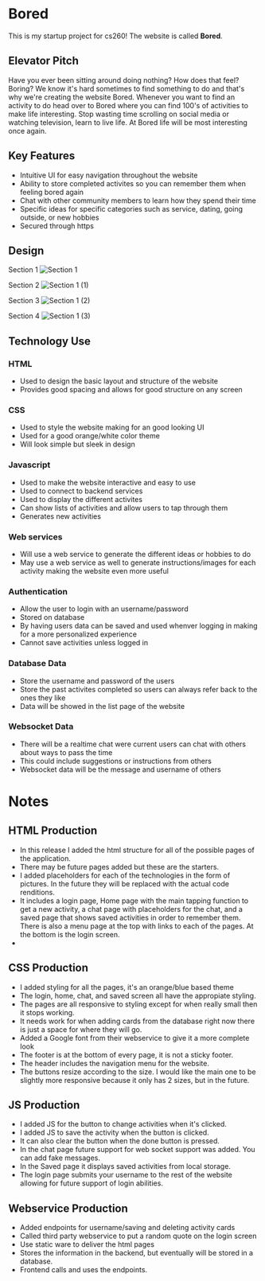 # Bored
This is my startup project for cs260! The website is called **Bored**.

## Elevator Pitch
Have you ever been sitting around doing nothing? How does that feel? Boring? We know it's hard sometimes to find something to do and that's why we're creating the website Bored. Whenever you want to find an activity to do head over to Bored where you can find 100's of activities to make life interesting. Stop wasting time scrolling on social media or watching television, learn to live life. At Bored life will be most interesting once again. 

## Key Features
- Intuitive UI for easy navigation throughout the website
- Ability to store completed activites so you can remember them when feeling bored again
- Chat with other community members to learn how they spend their time
- Specific ideas for specific categories such as service, dating, going outside, or new hobbies
- Secured through https

## Design
Section 1
![Section 1](https://github.com/jaxgardner/startup/assets/140025555/e3e9e698-f322-45ac-b7bf-0af121c4f7e2)

Section 2
![Section 1 (1)](https://github.com/jaxgardner/startup/assets/140025555/e7a13e3b-d4ff-4163-8e5d-901c6d4db6a1)

Section 3
![Section 1 (2)](https://github.com/jaxgardner/startup/assets/140025555/c645796d-28bc-48df-b951-b7c0743a5ec2)

Section 4
![Section 1 (3)](https://github.com/jaxgardner/startup/assets/140025555/375a4f5e-5b4e-401a-b3ef-a527fe2c4789)


## Technology Use
### HTML
- Used to design the basic layout and structure of the website
- Provides good spacing and allows for good structure on any screen
### CSS
- Used to style the website making for an good looking UI
- Used for a good orange/white color theme
- Will look simple but sleek in design
### Javascript
- Used to make the website interactive and easy to use
- Used to connect to backend services
- Used to display the different activites
- Can show lists of activities and allow users to tap through them
- Generates new activities
### Web services
- Will use a web service to generate the different ideas or hobbies to do
- May use a web service as well to generate instructions/images for each activity making the website even more useful
### Authentication
- Allow the user to login with an username/password
- Stored on database
- By having users data can be saved and used whenver logging in making for a more personalized experience
- Cannot save activities unless logged in
### Database Data
- Store the username and password of the users
- Store the past activites completed so users can always refer back to the ones they like
- Data will be showed in the list page of the website
### Websocket Data
- There will be a realtime chat were current users can chat with others about ways to pass the time
- This could include suggestions or instructions from others
- Websocket data will be the message and username of others


# Notes
## HTML Production
- In this release I added the html structure for all of the possible pages of the application.
- There may be future pages added but these are the starters.
- I added placeholders for each of the technologies in the form of pictures. In the future they will be replaced with the actual code renditions.
- It includes a login page, Home page with the main tapping function to get a new activity, a chat page with placeholders for the chat, and a saved page that shows saved activities in order to remember them. There is also a menu page at the top with links to each of the pages. At the bottom is the login screen.
- 

## CSS Production
- I added styling for all the pages, it's an orange/blue based theme
- The login, home, chat, and saved screen all have the appropiate styling.
- The pages are all responsive to styling except for when really small then it stops working.
- It needs work for when adding cards from the database right now there is just a space for where they will go.
- Added a Google font from their webservice to give it a more complete look
- The footer is at the bottom of every page, it is not a sticky footer.
- The header includes the navigation menu for the website.
- The buttons resize according to the size. I would like the main one to be slightly more responsive because it only has 2 sizes, but in the future.

## JS Production
- I added JS for the button to change activities when it's clicked.
- I added JS to save the activity when the button is clicked.
- It can also clear the button when the done button is pressed.
- In the chat page future support for web socket support was added. You can add fake messages.
- In the Saved page it displays saved activities from local storage.
- The login page submits your username to the rest of the website allowing for future support of login abilities.

## Webservice Production
- Added endpoints for username/saving and deleting activity cards
- Called third party webservice to put a random quote on the login screen
- Use static ware to deliver the html pages
- Stores the information in the backend, but eventually will be stored in a database.
- Frontend calls and uses the endpoints.


